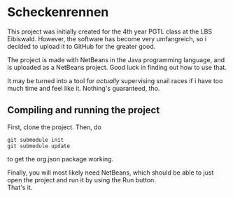 # Scheckenrennen

This project was initially created for the 4th year PGTL class at the LBS Eibiswald. However, 
the software has become very umfangreich, so i decided to upload it to GitHub for the greater 
good.

The project is made with NetBeans in the Java programming language, and is uploaded as a 
NetBeans project. Good luck in finding out how to use that.

It may be turned into a tool for *actually* supervising snail races if i have too much
time and feel like it. Nothing's guaranteed, tho.

## Compiling and running the project

First, clone the project. Then, do

    git submodule init
    git submodule update

to get the org.json package working.

Finally, you will most likely need NetBeans, which should be able to just open the project and 
run it by using the Run button.  
That's it.

